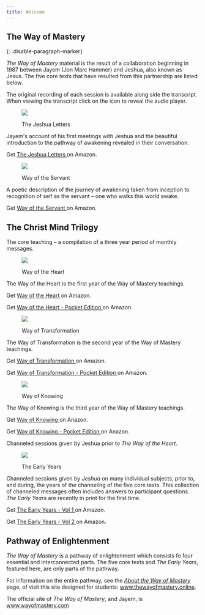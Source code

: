 ```yaml
---
title: Welcome
---
```


## The Way of Mastery
{: .disable-paragraph-marker}

*The Way of Mastery* material is the result of a collaboration beginning
in 1987 between Jayem (Jon Marc Hammer) and Jeshua, also known as Jesus.
The five core texts that have resulted from this partnership are listed
below.

The original recording of each session is available along
side the transcript. When viewing the transcript click on the
<i class="volume up icon"></i> icon to reveal the audio player.

<div class="ui items">
  <div class="item">
    <dir class="ui tiny image">
      <img src="/t/wom/public/img/wom/tjlN-toc.jpg">
    </dir>
    <div class="content">
      <dir class="header">The Jeshua Letters</dir>
      <div class="description">
        <p>
          Jayem's account of his first meetings with Jeshua and the beautiful
          introduction to the pathway of awakening revealed in their
          conversation.
        </p>
        <p>
          Get
          <a target="_blank" href="https://www.amazon.com/dp/1941489451/?&_encoding=UTF8&tag=cmi0ff-20&linkCode=ur2&linkId=20a0af5b136796c911c185f32f9bc6fa&camp=1789&creative=9325">
            The Jeshua Letters
          </a>
          on Amazon.
        </p>
      </div>
    </div>
  </div>
  <div class="item">
    <dir class="ui tiny image">
      <img src="/t/wom/public/img/wom/wosN-toc.jpg">
    </dir>
    <div class="content">
      <dir class="header">Way of the Servant</dir>
      <div class="description">
        <p>
          A poetic description of the journey of awakening taken from
          inception to recognition of self as the servant &ndash; one who walks this
          world awake.
        </p>
        <p>
          Get
          <a target="_blank" href="https://www.amazon.com/dp/1941489443/?&_encoding=UTF8&tag=cmi0ff-20&linkCode=ur2&linkId=58402bd33ccf5e996a07401a9ceb5a4f&camp=1789&creative=9325">Way of the Servant
          </a>
          on Amazon.
        </p>
      </div>
    </div>
  </div>
  <h2 class="ui heading">The Christ Mind Trilogy</h2>
  <div class="ui yellow message">
    <i class="star icon"></i>
    The core teaching &ndash; a compilation of a three year period of monthly messages.
  </div>
  <div class="item">
    <dir href="#" class="ui tiny image">
      <img src="/t/wom/public/img/wom/wohN-toc.jpg">
    </dir>
    <div class="content">
      <dir class="header">Way of the Heart</dir>
      <div class="description">
        <p>
          The Way of the Heart is the first year of the Way of Mastery
          teachings.
        </p>
        <p>
          Get
          <a target="_blank" href="https://www.amazon.com/dp/1941489419/?&_encoding=UTF8&tag=cmi0ff-20&linkCode=ur2&linkId=b1121c7057fbf22aaec8d084586d4b2c&camp=1789&creative=9325">
            Way of the Heart
          </a>
          on Amazon.
        </p>
        <p>
        Get 
        <a target="_blank" href="https://www.amazon.com/dp/1941489486/?&_encoding=UTF8&tag=cmi0ff-20&linkCode=ur2&linkId=a20b86fa0e19dd6e28b56cccd866cd81&camp=1789&creative=9325">
        Way of the Heart - Pocket Edition
          </a>
          on Amazon.
        </p>
      </div>
    </div>
  </div>
  <div class="item">
    <dir href="#" class="ui tiny image">
      <img src="/t/wom/public/img/wom/wotN-toc.jpg">
    </dir>
    <div class="content">
      <dir class="header">Way of Transformation</dir>
      <div class="description">
        <p>
          The Way of Transformation is the second year of the Way of Mastery
          teachings.
        </p>
        <p>
          Get
          <a target="_blank" href="https://www.amazon.com/dp/1941489427/?&_encoding=UTF8&tag=cmi0ff-20&linkCode=ur2&linkId=ab0151208b168d4eed547c6c2dc5d529&camp=1789&creative=9325">
          Way of Transformation
          </a>
          on Amazon.
        </p>
        <p>
          Get
          <a target="_blank" href="https://www.amazon.com/dp/1941489494/?&_encoding=UTF8&tag=cmi0ff-20&linkCode=ur2&linkId=4a2134f5e61e77e3fd9aa14c33680491&camp=1789&creative=9325">Way of Transformation - Pocket Edition
          </a>
          on Amazon.
        </p>
      </div>
    </div>
  </div>
  <div class="item">
    <dir class="ui tiny image">
      <img src="/t/wom/public/img/wom/wokN-toc.jpg">
    </dir>
    <div class="content">
      <dir class="header">Way of Knowing</dir>
      <div class="description">
        <p>
          The Way of Knowing is the third year of the Way of Mastery
          teachings.
        </p>
        <p>
          Get 
          <a target="_blank" href="https://www.amazon.com/dp/1941489435/?&_encoding=UTF8&tag=cmi0ff-20&linkCode=ur2&linkId=94e23650f4b7085fd55474ec92003fd4&camp=1789&creative=9325">
            Way of Knowing
          </a>
          on Anazon.
        </p>
        <p>
          Get 
          <a target="_blank" href="https://www.amazon.com/dp/1941489508/?&_encoding=UTF8&tag=cmi0ff-20&linkCode=ur2&linkId=6c86d01a9a278fcc7c6c761b8644014c&camp=1789&creative=9325">
            Way of Knowing - Pocket Edition
          </a>
          on Anazon.
        </p>
      </div>
    </div>
  </div>
  <div class="ui yellow message">
    <i class="star icon"></i>
    Channeled sessions given by Jeshua prior to <em>The Way of the Heart</em>.
  </div>
  <div class="item">
    <dir class="ui tiny image">
      <img src="/t/wom/public/img/wom/earlyN-toc.jpg">
    </dir>
    <div class="content">
      <dir class="header">The Early Years</dir>
      <div class="description">
        <p>
          Channeled sessions given by <em>Jeshua</em> on many individual subjects, prior to, and during, the years of the channeling
          of the five core texts. This collection of channeled messages often includes answers to participant questions. <em>The Early Years</em>
          are recently in print for the first time.
        </p>
        <p>
          Get
          <a target="_blank" href="https://www.amazon.com/dp/194148946X/?&_encoding=UTF8&tag=cmi0ff-20&linkCode=ur2&linkId=0afeb47fcfa5e4e8881a1ddbee9efb0d&camp=1789&creative=9325">
            The Early Years - Vol 1
          </a>
          on Amazon.
        </p>
        <p>
          Get
          <a target="_blank" href="https://www.amazon.com/dp/1941489478/?&_encoding=UTF8&tag=cmi0ff-20&linkCode=ur2&linkId=dfb120dea04623803dfcdd2b2ae8124a&camp=1789&creative=9325">
            The Early Years - Vol 2
          </a>
          on Amazon.
        </p>
      </div>
    </div>
  </div>
  <h2 class="ui header">Pathway of Enlightenment</h2>
  <p>
  <em>The Way of Mastery</em> is a pathway of enlightenment which consists fo four essential and interconnected parts. The five core
  texts and <em>The Early Years</em>, featured here, are only parts of the pathway.
  </p>
  <p>
  For information on the entire pathway, see the <a href="/t/wom/acq/wom"><em>About the Way of Mastery</em></a> page,
  of visit this site designed for students: <a href="https://thewayofmastery.online" target="_blank">www.thewayofmastery.online</a>.
  </p>
  <p>
  The official site of <em>The Way of Mastery</em>, and Jayem, is <a href="https://www.wayofmastery.com" target="_blank">www.wayofmastery.com</a>
  </p>

</div>



